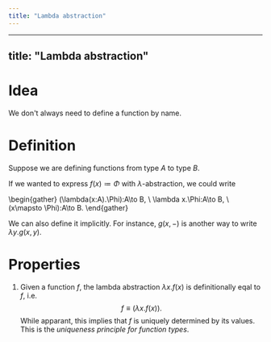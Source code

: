 ```yaml
---
title: "Lambda abstraction"
---
```


---
title: "Lambda abstraction"
---

# Idea
We don't always need to define a function by name.

# Definition
Suppose we are defining functions from type $A$ to type $B$.

If we wanted to express $f(x)\coloneqq \Phi$ with $\lambda$-abstraction, we could write 

\begin{gather}
(\lambda(x:A).\Phi):A\to B, \\
\lambda x.\Phi:A\to B, \\
(x\mapsto \Phi):A\to B.
\end{gather}


We can also define it implicitly. For instance, $g(x,-)$ is another way to write $\lambda y.g(x,y)$.

# Properties
1. Given a function $f$, the lambda abstraction $\lambda x.f(x)$ is definitionally eqal to $f$, i.e. $$ f\equiv (\lambda x.f(x)).$$ While apparant, this implies that $f$ is uniquely determined by its values. This is the *uniqueness principle for function types*.
